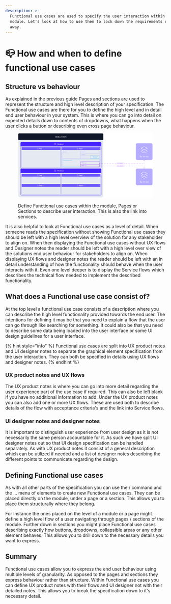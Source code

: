 ```yaml
---
description: >-
  Functional use cases are used to specify the user interaction within your
  module. Let's look at how to use them to lock down the requirements right
  away.
---
```


# 📪 How and when to define functional use cases

## Structure vs behaviour

As explained in the previous guide Pages and sections are used to represent the structure and high level description of your specification. The Functional use cases are there for you to define the high level and in detail end user behaviour in your system. This is where you can go into detail on expected details down to contents of dropdowns, what happens when the user clicks a button or describing even cross page behaviour.

<figure><img src="../.gitbook/assets/image (3).png" alt=""><figcaption><p>Define Functional use cases within the module, Pages or Sections to describe user interaction. This is also the link into services.</p></figcaption></figure>

It is also helpful to look at Functional use cases as a level of detail. When someone reads the specification without showing Functional use cases they should be left with a high level overview of the solution for any stakeholder to align on. When then displaying the Functional use cases without UX flows and Designer notes the reader should be left with a high level over view of the solutions end user behaviour for stakeholders to align on. When displaying UX flows and designer notes the reader should be left with an in detail understanding of how the functionality should behave when the user interacts with it. Even one level deeper is to display the Service flows which describes the technical flow needed to implement the described functionality.

## What does a Functional use case consist of?

At the top level a functional use case consists of a description where you can describe the high level functionality provided towards the end user. The intentions for defining it may be that you need to explain a flow that the user can go through like searching for something. It could also be that you need to describe some data being loaded into the user interface or some UI design guidelines for a user interface.

{% hint style="info" %}
Functional use cases are split into UX product notes and UI designer notes to separate the graphical element specification from the user interaction. They can both be specified in details using UX flows and designer notes.
{% endhint %}

### UX product notes and UX flows

The UX product notes is where you can go into more detail regarding the user experience part of the use case if required. This can also be left blank if you have no additional information to add. Under the UX product notes you can also add one or more UX flows. These are used both to describe details of the flow with acceptance criteria's and the link into Service flows.

### UI designer notes and designer notes

It is important to distinguish user experience from user design as it is not necessarily the same person accountable for it. As such we have split UI designer notes out so that UI design specification can be handled separately. As with UX product notes it consist of a general description which can be utilized if needed and a list of designer notes describing the different points to communicate regarding the design.

## Defining Functional use cases

As with all other parts of the specification you can use the / command and the ... menu of elements to create new Functional use cases. They can be placed directly on the module, under a page or a section. This allows you to place them structurally where they belong.&#x20;

For instance the ones placed on the level of a module or a page might define a high level flow of a user navigating through pages / sections of the module. Further down in sections you might place Functional use cases describing exactly how buttons, dropdowns, collapsible areas or any other element behaves. This allows you to drill down to the necessary details you want to express.

## Summary

Functional use cases allow you to express the end user behaviour using multiple levels of granularity. As opposed to the pages and sections they express behaviour rather than structure. Within Functional use cases you can define UX product notes with their flows and UI designer not with their detailed notes. This allows you to break the specification down to it's necessary detail.
